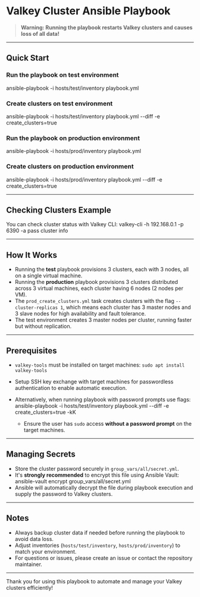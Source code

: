 # Valkey Cluster Ansible Playbook

> **Warning: Running the playbook restarts Valkey clusters and causes loss of all data!**

---

## Quick Start

### Run the playbook on test environment
ansible-playbook -i hosts/test/inventory playbook.yml

### Create clusters on test environment
ansible-playbook -i hosts/test/inventory playbook.yml --diff -e create_clusters=true

### Run the playbook on production environment
ansible-playbook -i hosts/prod/inventory playbook.yml

### Create clusters on production environment
ansible-playbook -i hosts/prod/inventory playbook.yml --diff -e create_clusters=true

---

## Checking Clusters Example

You can check cluster status with Valkey CLI:
valkey-cli -h 192.168.0.1 -p 6390 -a pass cluster info

---

## How It Works

- Running the **test** playbook provisions 3 clusters, each with 3 nodes, all on a single virtual machine.
- Running the **production** playbook provisions 3 clusters distributed across 3 virtual machines, each cluster having 6 nodes (2 nodes per VM).
- The `prod_create_clusters.yml` task creates clusters with the flag `--cluster-replicas 1`, which means each cluster has 3 master nodes and 3 slave nodes for high availability and fault tolerance.
- The test environment creates 3 master nodes per cluster, running faster but without replication.

---

## Prerequisites

- `valkey-tools` must be installed on target machines:
<code>sudo apt install valkey-tools</code>

- Setup SSH key exchange with target machines for passwordless authentication to enable automatic execution.
- Alternatively, when running playbook with password prompts use flags:
ansible-playbook -i hosts/test/inventory playbook.yml --diff -e create_clusters=true -kK
  - Ensure the user has `sudo` access **without a password prompt** on the target machines.

---

## Managing Secrets

- Store the cluster password securely in `group_vars/all/secret.yml`.
- It's **strongly recommended** to encrypt this file using Ansible Vault:
ansible-vault encrypt group_vars/all/secret.yml
- Ansible will automatically decrypt the file during playbook execution and supply the password to Valkey clusters.

---

## Notes

- Always backup cluster data if needed before running the playbook to avoid data loss.
- Adjust inventories (`hosts/test/inventory`, `hosts/prod/inventory`) to match your environment.
- For questions or issues, please create an issue or contact the repository maintainer.

---

Thank you for using this playbook to automate and manage your Valkey clusters efficiently!
